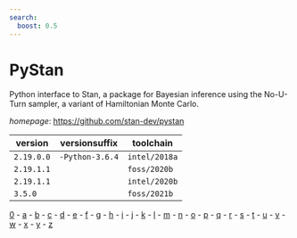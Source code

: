 ```yaml
---
search:
  boost: 0.5
---
```

# PyStan

Python interface to Stan, a package for Bayesian inference  using the No-U-Turn sampler, a variant of Hamiltonian Monte Carlo.

*homepage*: <https://github.com/stan-dev/pystan>

version | versionsuffix | toolchain
--------|---------------|----------
``2.19.0.0`` | ``-Python-3.6.4`` | ``intel/2018a``
``2.19.1.1`` |  | ``foss/2020b``
``2.19.1.1`` |  | ``intel/2020b``
``3.5.0`` |  | ``foss/2021b``

[0](../0/index.md) - [a](../a/index.md) - [b](../b/index.md) - [c](../c/index.md) - [d](../d/index.md) - [e](../e/index.md) - [f](../f/index.md) - [g](../g/index.md) - [h](../h/index.md) - [i](../i/index.md) - [j](../j/index.md) - [k](../k/index.md) - [l](../l/index.md) - [m](../m/index.md) - [n](../n/index.md) - [o](../o/index.md) - [p](../p/index.md) - [q](../q/index.md) - [r](../r/index.md) - [s](../s/index.md) - [t](../t/index.md) - [u](../u/index.md) - [v](../v/index.md) - [w](../w/index.md) - [x](../x/index.md) - [y](../y/index.md) - [z](../z/index.md)

